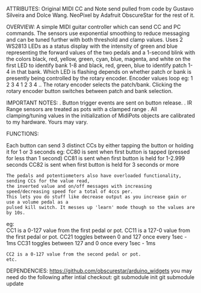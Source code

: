 ATTRIBUTES:
    Original MIDI CC and Note send pulled from code by Gustavo Silveira and Dolce Wang.
    NeoPixel by Adafruit
    ObscureStar for the rest of it.

OVERVIEW:
    A simple MIDI guitar controller which can send CC and PC commands.
    The sensors use exponential smoothing to reduce messaging and can be tuned further with both threshold and clamp values.
    Uses 2 WS2813 LEDs as a status display with the intensity of green and blue representing the forward values of the two pedals and a 1-second blink with the colors black, red, yellow, green, cyan, blue, magenta, and white on the first LED to identify bank 1-8 and black, red, green, blue to identify patch 1-4 in that bank. Which LED is flashing depends on whether patch or bank is presently being controlled by the rotary encoder.  Encoder values loop eg: 1 2 3 4 1 2 3 4 ..
    The rotary encoder selects the patch/bank.  Clicking the rotary encoder button switches between patch and bank selection.  

IMPORTANT NOTES:
. Button trigger events are sent on button release.
. IR Range sensors are treated as pots with a clamped range
. All clamping/tuning values in the initialization of MidiPots objects are calibrated to my hardware.  Yours may vary.

FUNCTIONS:

Each button can send 3 distinct CCs by either tapping the button or holding it for 1 or 3 seconds
eg:
    CC80 is sent when first button is tapped  (pressed for less than 1 second) 
    CC81 is sent when first button is held for 1-2.999 seconds
    CC82 is sent when first button is held for 3 seconds or more

    The pedals and potentiometers also have overloaded functionality, sending CCs for the value read,
    the inverted value and on/off messages with increasing speed/decreasing speed for a total of 4ccs per.
    This lets you do stuff like decrease output as you increase gain or use a volume pedal as a 
    pulsed kill switch. It messes up 'learn' mode though so the values are by 10s.

eg:  
    CC1 is a 0-127 value from the first pedal or pot.
    CC11 is a 127-0 value from the first pedal or pot.
    CC21 toggles between 0 and 127 once every 1sec - 1ms 
    CC31 toggles between 127 and 0 once every 1sec - 1ms 

    CC2 is a 0-127 value from the second pedal or pot.
    etc.

DEPENDENCIES:
   https://github.com/obscurestar/arduino_widgets 
   you may need do the following after intial checkout: 
   git submodule init
   git submodule update
